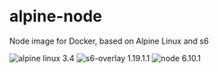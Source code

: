 # alpine-node
Node image for Docker, based on Alpine Linux and s6

![alpine linux 3.4](https://img.shields.io/badge/alpine%20linux-3.4-brightgreen.svg?style=flat-square) ![s6-overlay 1.19.1.1](https://img.shields.io/badge/s6--overlay-1.19.1.1-brightgreen.svg) ![node 6.10.1](https://img.shields.io/badge/node-6.10.1-brightgreen.svg?style=flat-square)
